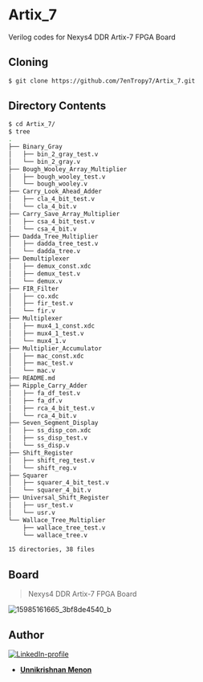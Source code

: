 # Artix_7
Verilog codes for Nexys4 DDR Artix-7 FPGA Board

## Cloning
```bash
$ git clone https://github.com/7enTropy7/Artix_7.git
```

## Directory Contents
```bash
$ cd Artix_7/
$ tree
.
├── Binary_Gray
│   ├── bin_2_gray_test.v
│   └── bin_2_gray.v
├── Bough_Wooley_Array_Multiplier
│   ├── bough_wooley_test.v
│   └── bough_wooley.v
├── Carry_Look_Ahead_Adder
│   ├── cla_4_bit_test.v
│   └── cla_4_bit.v
├── Carry_Save_Array_Multiplier
│   ├── csa_4_bit_test.v
│   └── csa_4_bit.v
├── Dadda_Tree_Multiplier
│   ├── dadda_tree_test.v
│   └── dadda_tree.v
├── Demultiplexer
│   ├── demux_const.xdc
│   ├── demux_test.v
│   └── demux.v
├── FIR_Filter
│   ├── co.xdc
│   ├── fir_test.v
│   └── fir.v
├── Multiplexer
│   ├── mux4_1_const.xdc
│   ├── mux4_1_test.v
│   └── mux4_1.v
├── Multiplier_Accumulator
│   ├── mac_const.xdc
│   ├── mac_test.v
│   └── mac.v
├── README.md
├── Ripple_Carry_Adder
│   ├── fa_df_test.v
│   ├── fa_df.v
│   ├── rca_4_bit_test.v
│   └── rca_4_bit.v
├── Seven_Segment_Display
│   ├── ss_disp_con.xdc
│   ├── ss_disp_test.v
│   └── ss_disp.v
├── Shift_Register
│   ├── shift_reg_test.v
│   └── shift_reg.v
├── Squarer
│   ├── squarer_4_bit_test.v
│   └── squarer_4_bit.v
├── Universal_Shift_Register
│   ├── usr_test.v
│   └── usr.v
└── Wallace_Tree_Multiplier
    ├── wallace_tree_test.v
    └── wallace_tree.v

15 directories, 38 files
```
## Board
> Nexys4 DDR Artix-7 FPGA Board

![15985161665_3bf8de4540_b](https://user-images.githubusercontent.com/36446402/72428424-abd8b080-37b3-11ea-93da-57492eb61110.jpg)

## Author
[![LinkedIn-profile](https://img.shields.io/badge/LinkedIn-Profile-teal.svg)](https://www.linkedin.com/in/unnikrishnan-menon-aa013415a/)
* [**Unnikrishnan Menon**](https://github.com/7enTropy7) 